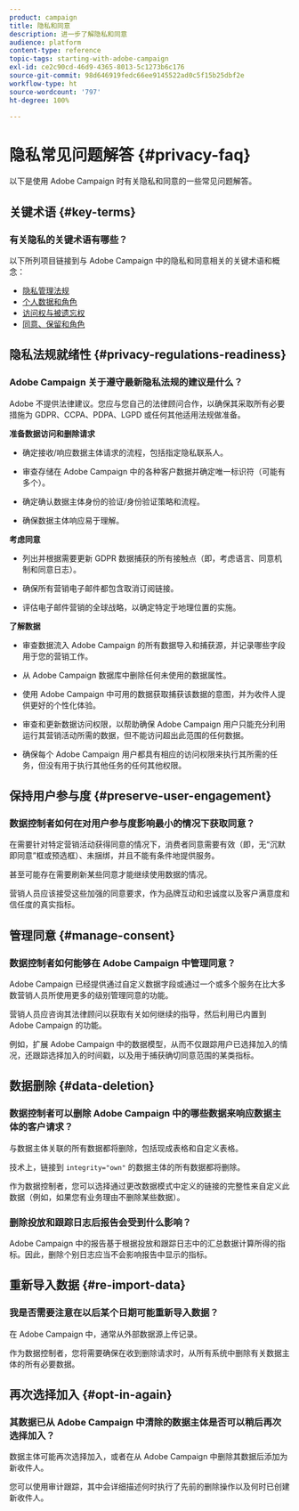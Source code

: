 ```yaml
---
product: campaign
title: 隐私和同意
description: 进一步了解隐私和同意
audience: platform
content-type: reference
topic-tags: starting-with-adobe-campaign
exl-id: ce2c90cd-46d9-4365-8013-5c1273b6c176
source-git-commit: 98d646919fedc66ee9145522ad0c5f15b25dbf2e
workflow-type: ht
source-wordcount: '797'
ht-degree: 100%

---
```


# 隐私常见问题解答 {#privacy-faq}

以下是使用 Adobe Campaign 时有关隐私和同意的一些常见问题解答。

## 关键术语 {#key-terms}

### 有关隐私的关键术语有哪些？

以下所列项目链接到与 Adobe Campaign 中的隐私和同意相关的关键术语和概念：

* [隐私管理法规](../../platform/using/privacy-management.md#privacy-management-regulations)
* [个人数据和角色](../../platform/using/privacy-and-recommendations.md#personal-data)
* [访问权与被遗忘权](../../platform/using/privacy-management.md#right-access-forgotten)
* [同意、保留和角色](../../platform/using/privacy-management.md#consent-retention-roles)

## 隐私法规就绪性 {#privacy-regulations-readiness}

### Adobe Campaign 关于遵守最新隐私法规的建议是什么？

Adobe 不提供法律建议。您应与您自己的法律顾问合作，以确保其采取所有必要措施为 GDPR、CCPA、PDPA、LGPD 或任何其他适用法规做准备。

**准备数据访问和删除请求**

* 确定接收/响应数据主体请求的流程，包括指定隐私联系人。

* 审查存储在 Adobe Campaign 中的各种客户数据并确定唯一标识符（可能有多个）。

* 确定确认数据主体身份的验证/身份验证策略和流程。

* 确保数据主体响应易于理解。

**考虑同意**

* 列出并根据需要更新 GDPR 数据捕获的所有接触点（即，考虑语言、同意机制和同意日志）。

* 确保所有营销电子邮件都包含取消订阅链接。

* 评估电子邮件营销的全球战略，以确定特定于地理位置的实施。

**了解数据**

* 审查数据流入 Adobe Campaign 的所有数据导入和捕获源，并记录哪些字段用于您的营销工作。

* 从 Adobe Campaign 数据库中删除任何未使用的数据属性。

* 使用 Adobe Campaign 中可用的数据获取捕获该数据的意图，并为收件人提供更好的个性化体验。

* 审查和更新数据访问权限，以帮助确保 Adobe Campaign 用户只能充分利用运行其营销活动所需的数据，但不能访问超出此范围的任何数据。

* 确保每个 Adobe Campaign 用户都具有相应的访问权限来执行其所需的任务，但没有用于执行其他任务的任何其他权限。

## 保持用户参与度 {#preserve-user-engagement}

### 数据控制者如何在对用户参与度影响最小的情况下获取同意？

在需要针对特定营销活动获得同意的情况下，消费者同意需要有效（即，无“沉默即同意”框或预选框）、未捆绑，并且不能有条件地提供服务。

甚至可能存在需要刷新某些同意才能继续使用数据的情况。

营销人员应该接受这些加强的同意要求，作为品牌互动和忠诚度以及客户满意度和信任度的真实指标。

## 管理同意 {#manage-consent}

### 数据控制者如何能够在 Adobe Campaign 中管理同意？

Adobe Campaign 已经提供通过自定义数据字段或通过一个或多个服务在比大多数营销人员所使用更多的级别管理同意的功能。

营销人员应咨询其法律顾问以获取有关如何继续的指导，然后利用已内置到 Adobe Campaign 的功能。

例如，扩展 Adobe Campaign 中的数据模型，从而不仅跟踪用户已选择加入的情况，还跟踪选择加入的时间戳，以及用于捕获确切同意范围的某类指标。

## 数据删除 {#data-deletion}

### 数据控制者可以删除 Adobe Campaign 中的哪些数据来响应数据主体的客户请求？

与数据主体关联的所有数据都将删除，包括现成表格和自定义表格。

技术上，链接到 `integrity="own"` 的数据主体的所有数据都将删除。

作为数据控制者，您可以选择通过更改数据模式中定义的链接的完整性来自定义此数据（例如，如果您有业务理由不删除某些数据）。

### 删除投放和跟踪日志后报告会受到什么影响？

Adobe Campaign 中的报告基于根据投放和跟踪日志中的汇总数据计算所得的指标。因此，删除个别日志应当不会影响报告中显示的指标。

## 重新导入数据 {#re-import-data}

### 我是否需要注意在以后某个日期可能重新导入数据？

在 Adobe Campaign 中，通常从外部数据源上传记录。

作为数据控制者，您将需要确保在收到删除请求时，从所有系统中删除有关数据主体的所有必要数据。

## 再次选择加入 {#opt-in-again}

### 其数据已从 Adobe Campaign 中清除的数据主体是否可以稍后再次选择加入？

数据主体可能再次选择加入，或者在从 Adobe Campaign 中删除其数据后添加为新收件人。

您可以使用审计跟踪，其中会详细描述何时执行了先前的删除操作以及何时已创建新收件人。
